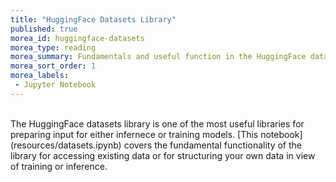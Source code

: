 ```yaml
---
title: "HuggingFace Datasets Library" 
published: true
morea_id: huggingface-datasets
morea_type: reading
morea_summary: Fundamentals and useful function in the HuggingFace datasets library 
morea_sort_order: 1
morea_labels:
 - Jupyter Notebook
---
```

<br/>
The HuggingFace datasets library is one of the most useful libraries for preparing input for either 
infernece or training models. 
[This notebook]  (resources/datasets.ipynb) covers the 
fundamental functionality of the library for accessing existing data or 
for structuring your own data in view of training or inference.
<br/>

